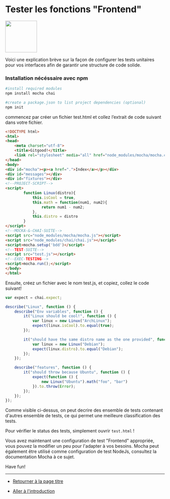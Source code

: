 # Tester les fonctions "Frontend"

<img src="https://cdn-images-1.medium.com/max/1200/0*gV7fEaDKRGwpprdj.png" height="100"/> 

Voici une explication brève sur la façon de configurer les tests unitaires pour vos interfaces afin de garantir une structure de code solide.

### Installation nécéssaire avec npm

```bash
#install required modules
npm install mocha chai

#create a package.json to list project dependencies (optional) 
npm init
```

commencez par créer un fichier test.html et collez l’extrait de code suivant dans votre fichier.

```html
<!DOCTYPE html>
<html>
<head>
    <meta charset="utf-8">
    <title>Gitgood!</title>
    <link rel="stylesheet" media="all" href="node_modules/mocha/mocha.css">
</head>
<body>
<div id="mocha"><p><a href=".">Index</a></p></div>
<div id="messages"></div>
<div id="fixtures"></div>
<!--PROJECT-SCRIPT-->
<script>
        function Linux(distro){
            this.isCool = true,
            this.math = function(num1, num2){
                return num1 - num2;
            },
            this.distro = distro
        }
</script>
<!--MOCKA-&-CHAI-SUITE-->
<script src="node_modules/mocha/mocha.js"></script>
<script src="node_modules/chai/chai.js"></script>
<script>mocha.setup('bdd')</script>
<!--TEST-SUITE-->
<script src="test.js"></script>
<!--EXEC-TESTING-->
<script>mocha.run();</script>
</body>
</html>
```

Ensuite, créez un fichier avec le nom test.js, et copiez, collez le code suivant!

```javascript
var expect = chai.expect;

describe("Linux", function () {
    describe("Env variables", function () {
        it("Linux should be cool!", function () {
            var linux = new Linux("ArchLinux");
            expect(linux.isCool).to.equal(true);
        });

        it("should have the same distro name as the one provided", function () {
            var linux = new Linux("Debian");
            expect(linux.distro).to.equal("Debian");
        });
    });

    describe("features", function () {
        it("should throw because Ubuntu", function () {
            expect(function () {
                new Linux("Ubuntu").math("foo", "bar")
            }).to.throw(Error);
        });
    });
});
```

Comme visible ci-dessus, on peut decrire des ensemble de tests contenant d'autres ensemble de tests, ce qui permet une meilleure classification des tests.

Pour vérifier le status des tests, simplement ouvrir ```test.html``` !

Vous avez maintenant une configuration de test "Frontend" appropriée, vous pouvez la modifier un peu pour l'adapter à vos besoins. Mocha peut également être utilisé comme configuration de test NodeJs, consultez la documentation Mocha à ce sujet.

Have fun!

---

* [Retourner à la page titre](https://github.com/MathieuAuclair/ReactPlayground/blob/master/Documentation/FRONTEND.md)

* [Aller à l'introduction](https://github.com/MathieuAuclair/ReactPlayground/blob/master/Documentation/INTRO.md)
